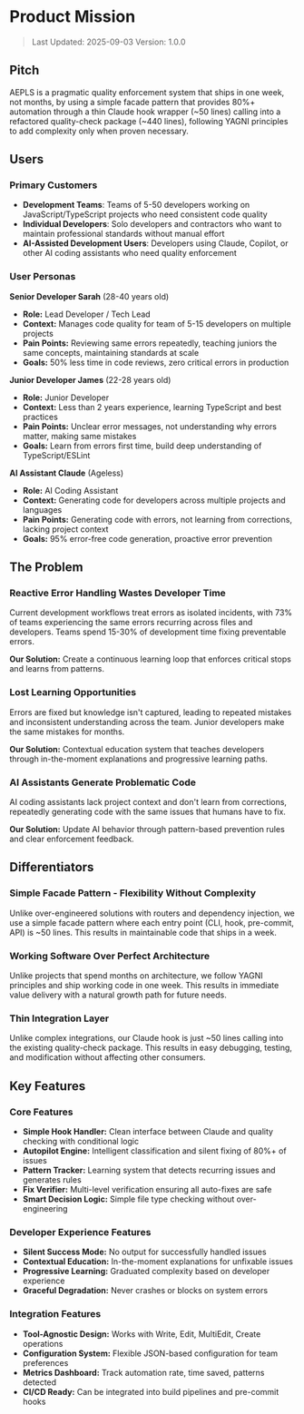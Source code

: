 # Product Mission

> Last Updated: 2025-09-03 Version: 1.0.0

## Pitch

AEPLS is a pragmatic quality enforcement system that ships in one week, not months, by using a simple facade pattern that provides 80%+ automation through a thin Claude hook wrapper (~50 lines) calling into a refactored quality-check package (~440 lines), following YAGNI principles to add complexity only when proven necessary.

## Users

### Primary Customers

- **Development Teams**: Teams of 5-50 developers working on JavaScript/TypeScript projects who need consistent code quality
- **Individual Developers**: Solo developers and contractors who want to maintain professional standards without manual effort  
- **AI-Assisted Development Users**: Developers using Claude, Copilot, or other AI coding assistants who need quality enforcement

### User Personas

**Senior Developer Sarah** (28-40 years old)
- **Role:** Lead Developer / Tech Lead
- **Context:** Manages code quality for team of 5-15 developers on multiple projects
- **Pain Points:** Reviewing same errors repeatedly, teaching juniors the same concepts, maintaining standards at scale
- **Goals:** 50% less time in code reviews, zero critical errors in production

**Junior Developer James** (22-28 years old)
- **Role:** Junior Developer
- **Context:** Less than 2 years experience, learning TypeScript and best practices
- **Pain Points:** Unclear error messages, not understanding why errors matter, making same mistakes
- **Goals:** Learn from errors first time, build deep understanding of TypeScript/ESLint

**AI Assistant Claude** (Ageless)
- **Role:** AI Coding Assistant
- **Context:** Generating code for developers across multiple projects and languages
- **Pain Points:** Generating code with errors, not learning from corrections, lacking project context
- **Goals:** 95% error-free code generation, proactive error prevention

## The Problem

### Reactive Error Handling Wastes Developer Time

Current development workflows treat errors as isolated incidents, with 73% of teams experiencing the same errors recurring across files and developers. Teams spend 15-30% of development time fixing preventable errors.

**Our Solution:** Create a continuous learning loop that enforces critical stops and learns from patterns.

### Lost Learning Opportunities

Errors are fixed but knowledge isn't captured, leading to repeated mistakes and inconsistent understanding across the team. Junior developers make the same mistakes for months.

**Our Solution:** Contextual education system that teaches developers through in-the-moment explanations and progressive learning paths.

### AI Assistants Generate Problematic Code

AI coding assistants lack project context and don't learn from corrections, repeatedly generating code with the same issues that humans have to fix.

**Our Solution:** Update AI behavior through pattern-based prevention rules and clear enforcement feedback.

## Differentiators

### Simple Facade Pattern - Flexibility Without Complexity

Unlike over-engineered solutions with routers and dependency injection, we use a simple facade pattern where each entry point (CLI, hook, pre-commit, API) is ~50 lines. This results in maintainable code that ships in a week.

### Working Software Over Perfect Architecture

Unlike projects that spend months on architecture, we follow YAGNI principles and ship working code in one week. This results in immediate value delivery with a natural growth path for future needs.

### Thin Integration Layer

Unlike complex integrations, our Claude hook is just ~50 lines calling into the existing quality-check package. This results in easy debugging, testing, and modification without affecting other consumers.

## Key Features

### Core Features

- **Simple Hook Handler:** Clean interface between Claude and quality checking with conditional logic
- **Autopilot Engine:** Intelligent classification and silent fixing of 80%+ of issues
- **Pattern Tracker:** Learning system that detects recurring issues and generates rules
- **Fix Verifier:** Multi-level verification ensuring all auto-fixes are safe
- **Smart Decision Logic:** Simple file type checking without over-engineering

### Developer Experience Features

- **Silent Success Mode:** No output for successfully handled issues
- **Contextual Education:** In-the-moment explanations for unfixable issues
- **Progressive Learning:** Graduated complexity based on developer experience
- **Graceful Degradation:** Never crashes or blocks on system errors

### Integration Features

- **Tool-Agnostic Design:** Works with Write, Edit, MultiEdit, Create operations
- **Configuration System:** Flexible JSON-based configuration for team preferences
- **Metrics Dashboard:** Track automation rate, time saved, patterns detected
- **CI/CD Ready:** Can be integrated into build pipelines and pre-commit hooks